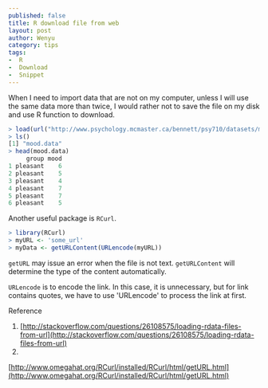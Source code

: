 ```yaml
---
published: false
title: R download file from web
layout: post
author: Wenyu
category: tips
tags:
-  R
-  Download
-  Snippet
---
```


When I need to import data that are not on my computer, unless I will use the same data more than twice, I would rather not to save the file on my disk and use R function to download.

```R
> load(url("http://www.psychology.mcmaster.ca/bennett/psy710/datasets/mood_data.Rdata"))
> ls()
[1] "mood.data"
> head(mood.data)
     group mood
1 pleasant    6
2 pleasant    5
3 pleasant    4
4 pleasant    7
5 pleasant    7
6 pleasant    5
```

Another useful package is `RCurl`.

```R
> library(RCurl)
> myURL <- 'some_url'
> myData <- getURLContent(URLencode(myURL))
```

`getURL` may issue an error when the file is not text. `getURLContent` will determine the type of the content automatically.

`URLencode` is to encode the link. In this case, it is unnecessary, but for link contains quotes, we have to use 'URLencode' to process the link at first.

Reference

1. [http://stackoverflow.com/questions/26108575/loading-rdata-files-from-url](http://stackoverflow.com/questions/26108575/loading-rdata-files-from-url)
2.
[http://www.omegahat.org/RCurl/installed/RCurl/html/getURL.html](http://www.omegahat.org/RCurl/installed/RCurl/html/getURL.html)
